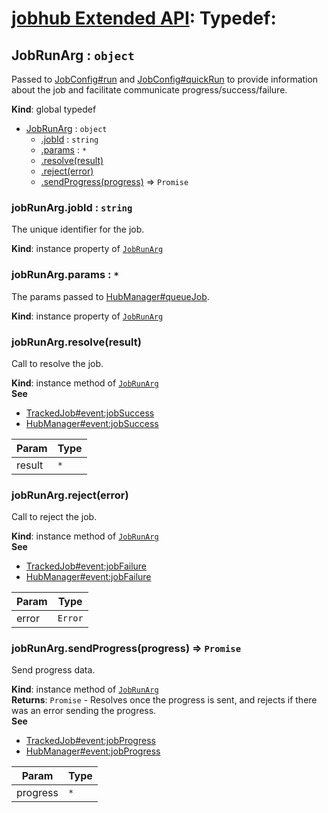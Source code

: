 # [jobhub Extended API](README.md): Typedef:

<a name="JobRunArg"></a>

## JobRunArg : <code>object</code>
Passed to [JobConfig#run](JobConfig.md#JobConfig+run) and [JobConfig#quickRun](JobConfig.md#JobConfig+quickRun)
to provide information about the job and facilitate communicate progress/success/failure.

**Kind**: global typedef  

* [JobRunArg](JobRunArg.md#JobRunArg) : <code>object</code>
    * [.jobId](JobRunArg.md#JobRunArg+jobId) : <code>string</code>
    * [.params](JobRunArg.md#JobRunArg+params) : <code>\*</code>
    * [.resolve(result)](JobRunArg.md#JobRunArg+resolve)
    * [.reject(error)](JobRunArg.md#JobRunArg+reject)
    * [.sendProgress(progress)](JobRunArg.md#JobRunArg+sendProgress) ⇒ <code>Promise</code>

<a name="JobRunArg+jobId"></a>

### jobRunArg.jobId : <code>string</code>
The unique identifier for the job.

**Kind**: instance property of <code>[JobRunArg](JobRunArg.md#JobRunArg)</code>  
<a name="JobRunArg+params"></a>

### jobRunArg.params : <code>\*</code>
The params passed to [HubManager#queueJob](HubManager.md#HubManager+queueJob).

**Kind**: instance property of <code>[JobRunArg](JobRunArg.md#JobRunArg)</code>  
<a name="JobRunArg+resolve"></a>

### jobRunArg.resolve(result)
Call to resolve the job.

**Kind**: instance method of <code>[JobRunArg](JobRunArg.md#JobRunArg)</code>  
**See**

- [TrackedJob#event:jobSuccess](TrackedJob.md#TrackedJob+event_jobSuccess)
- [HubManager#event:jobSuccess](HubManager.md#HubManager+event_jobSuccess)


| Param | Type |
| --- | --- |
| result | <code>\*</code> | 

<a name="JobRunArg+reject"></a>

### jobRunArg.reject(error)
Call to reject the job.

**Kind**: instance method of <code>[JobRunArg](JobRunArg.md#JobRunArg)</code>  
**See**

- [TrackedJob#event:jobFailure](TrackedJob.md#TrackedJob+event_jobFailure)
- [HubManager#event:jobFailure](HubManager.md#HubManager+event_jobFailure)


| Param | Type |
| --- | --- |
| error | <code>Error</code> | 

<a name="JobRunArg+sendProgress"></a>

### jobRunArg.sendProgress(progress) ⇒ <code>Promise</code>
Send progress data.

**Kind**: instance method of <code>[JobRunArg](JobRunArg.md#JobRunArg)</code>  
**Returns**: <code>Promise</code> - Resolves once the progress is sent, and rejects if there was an error sending the progress.  
**See**

- [TrackedJob#event:jobProgress](TrackedJob.md#TrackedJob+event_jobProgress)
- [HubManager#event:jobProgress](HubManager.md#HubManager+event_jobProgress)


| Param | Type |
| --- | --- |
| progress | <code>\*</code> | 

